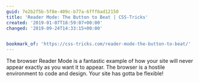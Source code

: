 ```yaml
---
guid: 7e2b2f5b-5f8e-409c-b77a-6fff6ad12150
title: 'Reader Mode: The Button to Beat | CSS-Tricks'
created: '2019-01-07T18:59:07+00:00'
changed: '2019-09-24T14:33:15+00:00'


bookmark_of: 'https://css-tricks.com/reader-mode-the-button-to-beat/'
---
```


The browser Reader Mode is a fantastic example of how your site will never appear exactly as you want it to appear. The browser is a hostile environment to code and design. Your site has gotta be flexible! 
